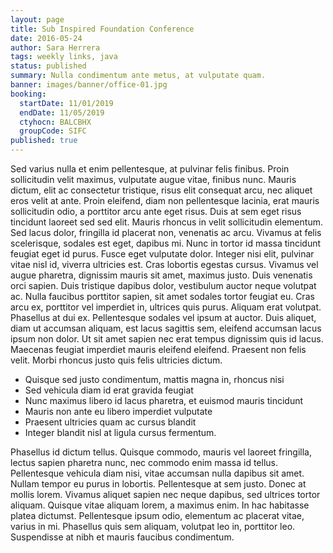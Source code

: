 ```yaml
---
layout: page
title: Sub Inspired Foundation Conference
date: 2016-05-24
author: Sara Herrera
tags: weekly links, java
status: published
summary: Nulla condimentum ante metus, at vulputate quam.
banner: images/banner/office-01.jpg
booking:
  startDate: 11/01/2019
  endDate: 11/05/2019
  ctyhocn: BALCBHX
  groupCode: SIFC
published: true
---
```

Sed varius nulla et enim pellentesque, at pulvinar felis finibus. Proin sollicitudin velit maximus, vulputate augue vitae, finibus nunc. Mauris dictum, elit ac consectetur tristique, risus elit consequat arcu, nec aliquet eros velit at ante. Proin eleifend, diam non pellentesque lacinia, erat mauris sollicitudin odio, a porttitor arcu ante eget risus. Duis at sem eget risus tincidunt laoreet sed sed elit. Mauris rhoncus in velit sollicitudin elementum. Sed lacus dolor, fringilla id placerat non, venenatis ac arcu. Vivamus at felis scelerisque, sodales est eget, dapibus mi. Nunc in tortor id massa tincidunt feugiat eget id purus. Fusce eget vulputate dolor. Integer nisi elit, pulvinar vitae nisl id, viverra ultricies est. Cras lobortis egestas cursus. Vivamus vel augue pharetra, dignissim mauris sit amet, maximus justo.
Duis venenatis orci sapien. Duis tristique dapibus dolor, vestibulum auctor neque volutpat ac. Nulla faucibus porttitor sapien, sit amet sodales tortor feugiat eu. Cras arcu ex, porttitor vel imperdiet in, ultrices quis purus. Aliquam erat volutpat. Phasellus at dui ex. Pellentesque sodales vel ipsum at auctor. Duis aliquet, diam ut accumsan aliquam, est lacus sagittis sem, eleifend accumsan lacus ipsum non dolor. Ut sit amet sapien nec erat tempus dignissim quis id lacus. Maecenas feugiat imperdiet mauris eleifend eleifend. Praesent non felis velit. Morbi rhoncus justo quis felis ultricies dictum.

* Quisque sed justo condimentum, mattis magna in, rhoncus nisi
* Sed vehicula diam id erat gravida feugiat
* Nunc maximus libero id lacus pharetra, et euismod mauris tincidunt
* Mauris non ante eu libero imperdiet vulputate
* Praesent ultricies quam ac cursus blandit
* Integer blandit nisl at ligula cursus fermentum.

Phasellus id dictum tellus. Quisque commodo, mauris vel laoreet fringilla, lectus sapien pharetra nunc, nec commodo enim massa id tellus. Pellentesque vehicula diam nisi, vitae accumsan nulla dapibus sit amet. Nullam tempor eu purus in lobortis. Pellentesque at sem justo. Donec at mollis lorem. Vivamus aliquet sapien nec neque dapibus, sed ultrices tortor aliquam. Quisque vitae aliquam lorem, a maximus enim. In hac habitasse platea dictumst. Pellentesque ipsum odio, elementum ac placerat vitae, varius in mi. Phasellus quis sem aliquam, volutpat leo in, porttitor leo. Suspendisse at nibh et mauris faucibus condimentum.
